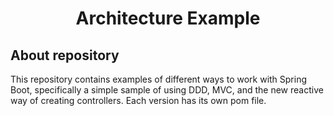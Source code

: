 <h1 align="center">Architecture Example</h1>

## About repository
This repository contains examples of different ways to work with Spring Boot, specifically a simple sample of using 
 DDD, MVC, and the new reactive way of creating controllers. Each version has its own pom file.




